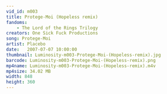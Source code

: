 ```yaml
---
vid_id: m003
title: Protege-Moi (Hopeless remix)
fandoms:
    - The Lord of the Rings Trilogy
creators: One Sick Fuck Productions
song: Protege-Moi
artist: Placebo
date:   2007-07-07 10:00:00
thumbnail: Luminosity-m003-Protege-Moi-(Hopeless-remix).jpg
barcode: Luminosity-m003-Protege-Moi-(Hopeless-remix).png
mp4name: Luminosity-m003-Protege-Moi-(Hopeless-remix).m4v
mp4size: 34.02 MB
width: 848
height: 360
---
```



